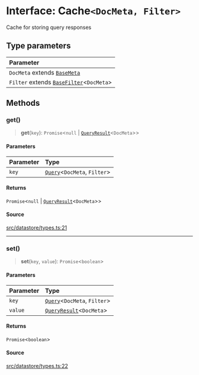 # Interface: Cache`<DocMeta, Filter>`

Cache for storing query responses

## Type parameters

| Parameter |
| :------ |
| `DocMeta` extends [`BaseMeta`](../type-aliases/BaseMeta.md) |
| `Filter` extends [`BaseFilter`](../type-aliases/BaseFilter.md)\<`DocMeta`\> |

## Methods

### get()

> **get**(`key`): `Promise`\<`null` \| [`QueryResult`](QueryResult.md)\<`DocMeta`\>\>

#### Parameters

| Parameter | Type |
| :------ | :------ |
| `key` | [`Query`](Query.md)\<`DocMeta`, `Filter`\> |

#### Returns

`Promise`\<`null` \| [`QueryResult`](QueryResult.md)\<`DocMeta`\>\>

#### Source

[src/datastore/types.ts:21](https://github.com/dexaai/llm-tools/blob/eeaf162/src/datastore/types.ts#L21)

***

### set()

> **set**(`key`, `value`): `Promise`\<`boolean`\>

#### Parameters

| Parameter | Type |
| :------ | :------ |
| `key` | [`Query`](Query.md)\<`DocMeta`, `Filter`\> |
| `value` | [`QueryResult`](QueryResult.md)\<`DocMeta`\> |

#### Returns

`Promise`\<`boolean`\>

#### Source

[src/datastore/types.ts:22](https://github.com/dexaai/llm-tools/blob/eeaf162/src/datastore/types.ts#L22)
